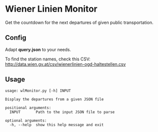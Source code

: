 # Wiener Linien Monitor
Get the countdown for the next departures of given public transportation.

## Config
Adapt **query.json** to your needs.

To find the station names, check this CSV:
http://data.wien.gv.at/csv/wienerlinien-ogd-haltestellen.csv

## Usage
    usage: wlMonitor.py [-h] INPUT

    Display the departures from a given JSON file

    positional arguments:
      INPUT       Path to the input JSON file to parse

    optional arguments:
      -h, --help  show this help message and exit
